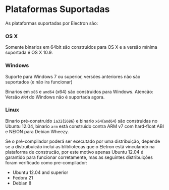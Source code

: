 # Plataformas Suportadas

As plataformas suportadas por Electron são:

### OS X

Somente binarios em 64bit são construidos para OS X e a versão mínima suportada é OS X 10.9.

### Windows
Suporte para Windows 7 ou superior, versões anteriores não são suportados (e não ira funcionar) 

 Binarios em `x86` e `amd64` (x64) são construidos para Windows. Atencão: Versão `ARM` do Windows não é suportada agora.

### Linux
Binario pré-construido `ia32`(`i686`) e binario `x64`(`amd64`) são construidas no Ubuntu 12.04, binario `arm` está construido contra ARM v7 com hard-float ABI e NEION para Debian Wheezy.

Se o pré-compilador poderá ser executado por uma distribuição, depende se a distruibuicão inclui as blibliotecas que o Eletron está vinculando na plataforma de construcão, por este motivo apenas Ubuntu 12.04 é garantido para funcionar corretamente, mas as seguintes distribuições foram verificado como pre-compilador:


* Ubuntu 12.04 and superior
* Fedora 21
* Debian 8
